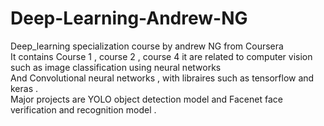 # Deep-Learning-Andrew-NG


Deep_learning specialization course by andrew NG from Coursera \
It contains Course 1 , course 2 , course 4 it are related to computer vision such as image classification using neural networks\
And Convolutional neural networks , with libraires such as tensorflow and keras .\
Major projects are  YOLO object detection model and Facenet face verification and recognition model .
